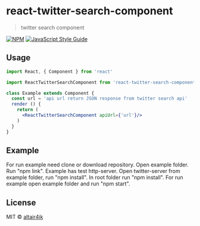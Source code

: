 # react-twitter-search-component

> twitter search component

[![NPM](https://img.shields.io/npm/v/react-twitter-search-component.svg)](https://www.npmjs.com/package/react-twitter-search-component) [![JavaScript Style Guide](https://img.shields.io/badge/code_style-standard-brightgreen.svg)](https://standardjs.com)

## Usage

```jsx
import React, { Component } from 'react'

import ReactTwitterSearchComponent from 'react-twitter-search-component'

class Example extends Component {
  const url = 'api url return JSON response from twitter search api'
  render () {
    return (
      <ReactTwitterSearchComponent apiUrl={'url'}/>
    )
  }
}
```
## Example
For run example need clone or download repository.
Open example folder.
Run "npm link".
Example has test http-server.
Open twitter-server from example folder, run "npm install".
In root folder run "npm install".
For run example open example folder and run "npm start".

## License

MIT © [altair4ik](https://github.com/altair4ik)
